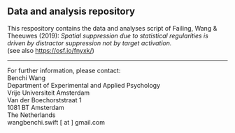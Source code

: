 ## Data and analysis repository

This respository contains the data and analyses script of Failing, Wang & Theeuwes (2019):  *Spatial suppression due to statistical regularities is driven by distractor suppression not by target activation.* \
(see also https://osf.io/fnyxk/)

---

For further information, please contact:\
Benchi Wang\
Department of Experimental and Applied Psychology\
Vrije Universiteit Amsterdam\
Van der Boechorststraat 1\
1081 BT Amsterdam\
The Netherlands\
wangbenchi.swift [ at ] gmail.com
